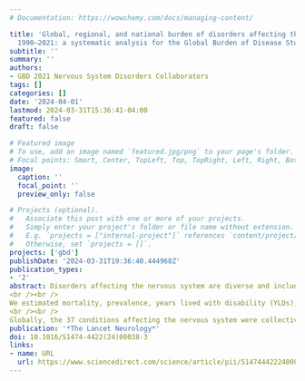 ```yaml
---
# Documentation: https://wowchemy.com/docs/managing-content/

title: 'Global, regional, and national burden of disorders affecting the nervous system,
  1990–2021: a systematic analysis for the Global Burden of Disease Study 2021'
subtitle: ''
summary: ''
authors:
- GBD 2021 Nervous System Disorders Collaborators
tags: []
categories: []
date: '2024-04-01'
lastmod: 2024-03-31T15:36:41-04:00
featured: false
draft: false

# Featured image
# To use, add an image named `featured.jpg/png` to your page's folder.
# Focal points: Smart, Center, TopLeft, Top, TopRight, Left, Right, BottomLeft, Bottom, BottomRight.
image:
  caption: ''
  focal_point: ''
  preview_only: false

# Projects (optional).
#   Associate this post with one or more of your projects.
#   Simply enter your project's folder or file name without extension.
#   E.g. `projects = ["internal-project"]` references `content/project/deep-learning/index.md`.
#   Otherwise, set `projects = []`.
projects: ['gbd']
publishDate: '2024-03-31T19:36:40.444968Z'
publication_types:
- '2'
abstract: Disorders affecting the nervous system are diverse and include neurodevelopmental disorders, late-life neurodegeneration, and newly emergent conditions, such as cognitive impairment following COVID-19. Previous publications from the Global Burden of Disease, Injuries, and Risk Factor Study estimated the burden of 15 neurological conditions in 2015 and 2016, but these analyses did not include neurodevelopmental disorders, as defined by the International Classification of Diseases (ICD)-11, or a subset of cases of congenital, neonatal, and infectious conditions that cause neurological damage. Here, we estimate nervous system health loss caused by 37 unique conditions and their associated risk factors globally, regionally, and nationally from 1990 to 2021. 
<br /><br />
We estimated mortality, prevalence, years lived with disability (YLDs), years of life lost (YLLs), and disability-adjusted life-years (DALYs), with corresponding 95% uncertainty intervals (UIs), by age and sex in 204 countries and territories, from 1990 to 2021. We included morbidity and deaths due to neurological conditions, for which health loss is directly due to damage to the CNS or peripheral nervous system. We also isolated neurological health loss from conditions for which nervous system morbidity is a consequence, but not the primary feature, including a subset of congenital conditions (ie, chromosomal anomalies and congenital birth defects), neonatal conditions (ie, jaundice, preterm birth, and sepsis), infectious diseases (ie, COVID-19, cystic echinococcosis, malaria, syphilis, and Zika virus disease), and diabetic neuropathy. By conducting a sequela-level analysis of the health outcomes for these conditions, only cases where nervous system damage occurred were included, and YLDs were recalculated to isolate the non-fatal burden directly attributable to nervous system health loss. A comorbidity correction was used to calculate total prevalence of all conditions that affect the nervous system combined. 
<br /><br />
Globally, the 37 conditions affecting the nervous system were collectively ranked as the leading group cause of DALYs in 2021 (443 million, 95% UI 378–521), affecting 3·40 billion (3·20–3·62) individuals (43·1%, 40·5–45·9 of the global population); global DALY counts attributed to these conditions increased by 18·2% (8·7–26·7) between 1990 and 2021. Age-standardised rates of deaths per 100 000 people attributed to these conditions decreased from 1990 to 2021 by 33·6% (27·6–38·8), and age-standardised rates of DALYs attributed to these conditions decreased by 27·0% (21·5–32·4). Age-standardised prevalence was almost stable, with a change of 1·5% (0·7–2·4). The ten conditions with the highest age-standardised DALYs in 2021 were stroke, neonatal encephalopathy, migraine, Alzheimer's disease and other dementias, diabetic neuropathy, meningitis, epilepsy, neurological complications due to preterm birth, autism spectrum disorder, and nervous system cancer. 
publication: '*The Lancet Neurology*'
doi: 10.1016/S1474-4422(24)00038-3
links:
- name: URL
  url: https://www.sciencedirect.com/science/article/pii/S1474442224000383
---
```

